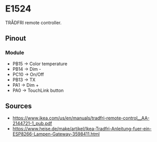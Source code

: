 # E1524
TRÅDFRI remote controller.

## Pinout

### Module

* PB15 -> Color temperature
* PB14 -> Dim -
* PC10 -> On/Off
* PB13 -> TX
* PA1 -> Dim +
* PA0 -> TouchLink button

## Sources

* https://www.ikea.com/us/en/manuals/tradfri-remote-control__AA-2144721-1_pub.pdf
* https://www.heise.de/make/artikel/Ikea-Tradfri-Anleitung-fuer-ein-ESP8266-Lampen-Gateway-3598411.html
